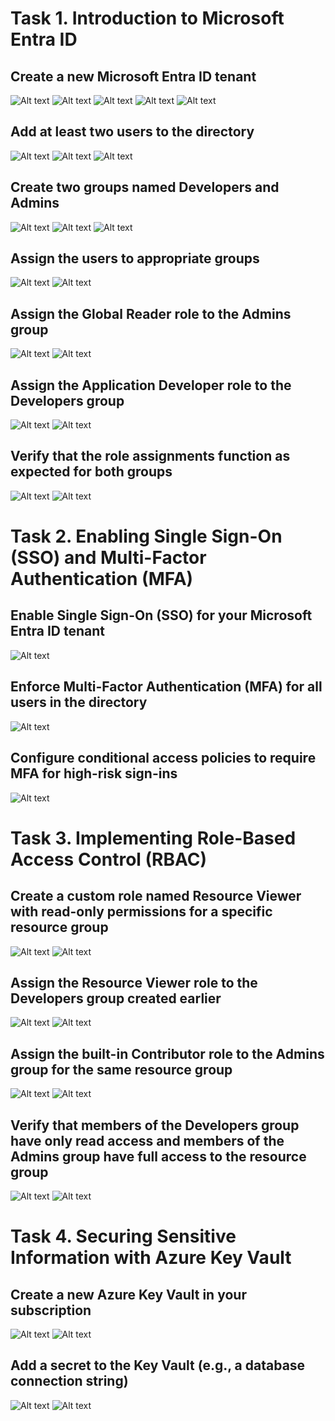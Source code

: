 # Task 1. Introduction to Microsoft Entra ID

## Create a new Microsoft Entra ID tenant
![Alt text](https://github.com/vladyslav-tkachuk3/CapgeminiEngineering/blob/7597956a62122b2338d7374a80c290146b1a00ba/Task%201.%20Introduction%20to%20Microsoft%20Entra%20ID/1.jpg)
![Alt text](https://github.com/vladyslav-tkachuk3/CapgeminiEngineering/blob/7597956a62122b2338d7374a80c290146b1a00ba/Task%201.%20Introduction%20to%20Microsoft%20Entra%20ID/2.jpg)
![Alt text](https://github.com/vladyslav-tkachuk3/CapgeminiEngineering/blob/7597956a62122b2338d7374a80c290146b1a00ba/Task%201.%20Introduction%20to%20Microsoft%20Entra%20ID/3.jpg)
![Alt text](https://github.com/vladyslav-tkachuk3/CapgeminiEngineering/blob/7597956a62122b2338d7374a80c290146b1a00ba/Task%201.%20Introduction%20to%20Microsoft%20Entra%20ID/4.jpg)
![Alt text](https://github.com/vladyslav-tkachuk3/CapgeminiEngineering/blob/7597956a62122b2338d7374a80c290146b1a00ba/Task%201.%20Introduction%20to%20Microsoft%20Entra%20ID/5.jpg)
## Add at least two users to the directory
![Alt text](https://github.com/vladyslav-tkachuk3/CapgeminiEngineering/blob/7597956a62122b2338d7374a80c290146b1a00ba/Task%201.%20Introduction%20to%20Microsoft%20Entra%20ID/6.jpg)
![Alt text](https://github.com/vladyslav-tkachuk3/CapgeminiEngineering/blob/7597956a62122b2338d7374a80c290146b1a00ba/Task%201.%20Introduction%20to%20Microsoft%20Entra%20ID/7.jpg)
![Alt text](https://github.com/vladyslav-tkachuk3/CapgeminiEngineering/blob/7597956a62122b2338d7374a80c290146b1a00ba/Task%201.%20Introduction%20to%20Microsoft%20Entra%20ID/8.jpg)
## Create two groups named Developers and Admins
![Alt text](https://github.com/vladyslav-tkachuk3/CapgeminiEngineering/blob/7597956a62122b2338d7374a80c290146b1a00ba/Task%201.%20Introduction%20to%20Microsoft%20Entra%20ID/9.jpg)
![Alt text](https://github.com/vladyslav-tkachuk3/CapgeminiEngineering/blob/7597956a62122b2338d7374a80c290146b1a00ba/Task%201.%20Introduction%20to%20Microsoft%20Entra%20ID/10.jpg)
![Alt text](https://github.com/vladyslav-tkachuk3/CapgeminiEngineering/blob/7597956a62122b2338d7374a80c290146b1a00ba/Task%201.%20Introduction%20to%20Microsoft%20Entra%20ID/11.jpg)
## Assign the users to appropriate groups
![Alt text](https://github.com/vladyslav-tkachuk3/CapgeminiEngineering/blob/7597956a62122b2338d7374a80c290146b1a00ba/Task%201.%20Introduction%20to%20Microsoft%20Entra%20ID/12.jpg)
![Alt text](https://github.com/vladyslav-tkachuk3/CapgeminiEngineering/blob/7597956a62122b2338d7374a80c290146b1a00ba/Task%201.%20Introduction%20to%20Microsoft%20Entra%20ID/13.jpg)
## Assign the Global Reader role to the Admins group
![Alt text](https://github.com/vladyslav-tkachuk3/CapgeminiEngineering/blob/7597956a62122b2338d7374a80c290146b1a00ba/Task%201.%20Introduction%20to%20Microsoft%20Entra%20ID/14.jpg)
![Alt text](https://github.com/vladyslav-tkachuk3/CapgeminiEngineering/blob/7597956a62122b2338d7374a80c290146b1a00ba/Task%201.%20Introduction%20to%20Microsoft%20Entra%20ID/15.jpg)
## Assign the Application Developer role to the Developers group
![Alt text](https://github.com/vladyslav-tkachuk3/CapgeminiEngineering/blob/7597956a62122b2338d7374a80c290146b1a00ba/Task%201.%20Introduction%20to%20Microsoft%20Entra%20ID/16.jpg)
![Alt text](https://github.com/vladyslav-tkachuk3/CapgeminiEngineering/blob/7597956a62122b2338d7374a80c290146b1a00ba/Task%201.%20Introduction%20to%20Microsoft%20Entra%20ID/17.jpg)
## Verify that the role assignments function as expected for both groups
![Alt text](https://github.com/vladyslav-tkachuk3/CapgeminiEngineering/blob/0dc2747169f52fb6488bb957793eeff05deea63d/Task%201.%20Introduction%20to%20Microsoft%20Entra%20ID/18.jpg)
![Alt text](https://github.com/vladyslav-tkachuk3/CapgeminiEngineering/blob/0dc2747169f52fb6488bb957793eeff05deea63d/Task%201.%20Introduction%20to%20Microsoft%20Entra%20ID/19.jpg)

# Task 2. Enabling Single Sign-On (SSO) and Multi-Factor Authentication (MFA)
## Enable Single Sign-On (SSO) for your Microsoft Entra ID tenant
![Alt text](https://github.com/vladyslav-tkachuk3/CapgeminiEngineering/blob/85a1b43b439621ec480cac956e737f0888a40cd4/Task%202.%20Enabling%20Single%20Sign-On%20(SSO)%20and%20Multi-Factor%20Authentication%20(MFA)/1.jpg)
## Enforce Multi-Factor Authentication (MFA) for all users in the directory
![Alt text](https://github.com/vladyslav-tkachuk3/CapgeminiEngineering/blob/85a1b43b439621ec480cac956e737f0888a40cd4/Task%202.%20Enabling%20Single%20Sign-On%20(SSO)%20and%20Multi-Factor%20Authentication%20(MFA)/2.jpg)
## Configure conditional access policies to require MFA for high-risk sign-ins
![Alt text](https://github.com/vladyslav-tkachuk3/CapgeminiEngineering/blob/85a1b43b439621ec480cac956e737f0888a40cd4/Task%202.%20Enabling%20Single%20Sign-On%20(SSO)%20and%20Multi-Factor%20Authentication%20(MFA)/3.jpg)


# Task 3. Implementing Role-Based Access Control (RBAC)
## Create a custom role named Resource Viewer with read-only permissions for a specific resource group
![Alt text](https://github.com/vladyslav-tkachuk3/CapgeminiEngineering/blob/2426beab198c1e4a7b8ec72ed6ca38c4bf443836/Task%203.%20Implementing%20Role-Based%20Access%20Control%20(RBAC)/1.jpg)
![Alt text](https://github.com/vladyslav-tkachuk3/CapgeminiEngineering/blob/2426beab198c1e4a7b8ec72ed6ca38c4bf443836/Task%203.%20Implementing%20Role-Based%20Access%20Control%20(RBAC)/2.jpg)
## Assign the Resource Viewer role to the Developers group created earlier
![Alt text](https://github.com/vladyslav-tkachuk3/CapgeminiEngineering/blob/2426beab198c1e4a7b8ec72ed6ca38c4bf443836/Task%203.%20Implementing%20Role-Based%20Access%20Control%20(RBAC)/3.jpg)
![Alt text](https://github.com/vladyslav-tkachuk3/CapgeminiEngineering/blob/2426beab198c1e4a7b8ec72ed6ca38c4bf443836/Task%203.%20Implementing%20Role-Based%20Access%20Control%20(RBAC)/4.jpg)
## Assign the built-in Contributor role to the Admins group for the same resource group
![Alt text](https://github.com/vladyslav-tkachuk3/CapgeminiEngineering/blob/2426beab198c1e4a7b8ec72ed6ca38c4bf443836/Task%203.%20Implementing%20Role-Based%20Access%20Control%20(RBAC)/5.jpg)
![Alt text](https://github.com/vladyslav-tkachuk3/CapgeminiEngineering/blob/2426beab198c1e4a7b8ec72ed6ca38c4bf443836/Task%203.%20Implementing%20Role-Based%20Access%20Control%20(RBAC)/6.jpg)
## Verify that members of the Developers group have only read access and members of the Admins group have full access to the resource group
![Alt text](https://github.com/vladyslav-tkachuk3/CapgeminiEngineering/blob/2426beab198c1e4a7b8ec72ed6ca38c4bf443836/Task%203.%20Implementing%20Role-Based%20Access%20Control%20(RBAC)/7.jpg)
![Alt text](https://github.com/vladyslav-tkachuk3/CapgeminiEngineering/blob/2426beab198c1e4a7b8ec72ed6ca38c4bf443836/Task%203.%20Implementing%20Role-Based%20Access%20Control%20(RBAC)/8.jpg)

# Task 4. Securing Sensitive Information with Azure Key Vault
## Create a new Azure Key Vault in your subscription
![Alt text](https://github.com/vladyslav-tkachuk3/CapgeminiEngineering/blob/010a725e968c8e0afc1edab5af9a548888d3d96b/Task%204.%20Securing%20Sensitive%20Information%20with%20Azure%20Key%20Vault/1.jpg)
![Alt text](https://github.com/vladyslav-tkachuk3/CapgeminiEngineering/blob/010a725e968c8e0afc1edab5af9a548888d3d96b/Task%204.%20Securing%20Sensitive%20Information%20with%20Azure%20Key%20Vault/2.jpg)
## Add a secret to the Key Vault (e.g., a database connection string)
![Alt text](https://github.com/vladyslav-tkachuk3/CapgeminiEngineering/blob/010a725e968c8e0afc1edab5af9a548888d3d96b/Task%204.%20Securing%20Sensitive%20Information%20with%20Azure%20Key%20Vault/3.jpg)
![Alt text](https://github.com/vladyslav-tkachuk3/CapgeminiEngineering/blob/010a725e968c8e0afc1edab5af9a548888d3d96b/Task%204.%20Securing%20Sensitive%20Information%20with%20Azure%20Key%20Vault/4.jpg)


